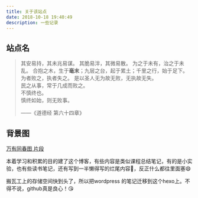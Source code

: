 ```yaml
---
title: 关于该站点
date: 2018-10-18 19:40:49
description: 一些记录
---
```


## 站点名


> 其安易持，其未兆易谋。
> 其脆易泮，其微易散。
> 为之于未有，治之于未乱。
> 合抱之木，生于**毫末**；九层之台，起于累土；千里之行，始于足下。
> 为者败之，执者失之。
> 是以圣人无为故无败，无执故无失。                
> 民之从事，常于几成而败之。                
> 不慎终也。                
> 慎终如始，则无败事。                
>
> ——《道德经 第六十四章》
>



## 背景图

[万有同春图 片段](https://www.mfa.org/collections/object/profusion-of-flowers-254)



本着学习和积累的目的建了这个博客，有些内容是类似课程总结笔记，有的是小实验，也有些读书笔记，还有写到一半懒得写的烂尾内容:dog:，反正什么都往里面塞:smile:

搬瓦工上的存储空间快到头了，所以把wordpress 的笔记迁移到这个hexo上。不得不说，github真是良心！:kissing_heart: